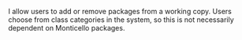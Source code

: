 I allow users to add or remove packages from a working copy. Users choose from class categories in the system, so this is not necessarily dependent on Monticello packages.